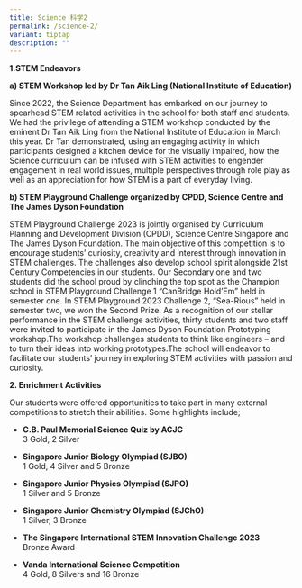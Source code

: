```yaml
---
title: Science 科学2
permalink: /science-2/
variant: tiptap
description: ""
---
```

<p><strong>1.STEM Endeavors</strong>
</p>
<p><strong>a) STEM Workshop led by Dr Tan Aik Ling (National Institute of Education)</strong>
</p>
<p>Since 2022, the Science Department has embarked on our journey to spearhead
STEM related activities in the school for both staff and students. We had
the privilege of attending a STEM workshop conducted by the eminent Dr
Tan Aik Ling from the National Institute of Education in March this year.
Dr Tan demonstrated, using an engaging activity in which participants designed
a kitchen device for the visually impaired, how the Science curriculum
can be infused with STEM activities to engender engagement in real world
issues, multiple perspectives through role play as well as an appreciation
for how STEM is a part of everyday living.</p>
<p><strong>b) STEM Playground Challenge organized by CPDD, Science Centre and The James Dyson Foundation</strong>
</p>
<p>STEM Playground Challenge 2023 is jointly organised by Curriculum Planning
and Development Division (CPDD), Science Centre Singapore and The James
Dyson Foundation. The main objective of this competition is to encourage
students’ curiosity, creativity and interest through innovation in STEM
challenges. The challenges also develop school spirit alongside 21st Century
Competencies in our students. Our Secondary one and two students did the
school proud by clinching the top spot as the Champion school in STEM Playground
Challenge 1 “CanBridge Hold’Em” held in semester one. In STEM Playground
2023 Challenge 2, “Sea-Rious” held in semester two, we won the Second Prize.
As a recognition of our stellar performance in the STEM challenge activities,
thirty students and two staff were invited to participate in the James
Dyson Foundation Prototyping workshop.The workshop challenges students
to think like engineers – and to turn their ideas into working prototypes.The
school will endeavor to facilitate our students’ journey in exploring STEM
activities with passion and curiosity.</p>
<p><strong>2. Enrichment Activities</strong>
</p>
<p>Our students were offered opportunities to take part in many external
competitions to stretch their abilities. Some highlights include;</p>
<ul data-tight="true" class="tight">
<li>
<p><strong>C.B. Paul Memorial Science Quiz by ACJC</strong>
<br>3 Gold, 2 Silver
<br>
</p>
</li>
<li>
<p><strong>Singapore Junior Biology Olympiad (SJBO)</strong>
<br>1 Gold, 4 Silver and 5 Bronze
<br>
</p>
</li>
<li>
<p><strong>Singapore Junior Physics Olympiad (SJPO)</strong>
<br>1 Silver and 5 Bronze
<br>
</p>
</li>
<li>
<p><strong>Singapore Junior Chemistry Olympiad (SJChO)</strong>
<br>1 Silver, 3 Bronze
<br>
</p>
</li>
<li>
<p><strong>The Singapore International STEM Innovation Challenge 2023</strong>
<br>Bronze Award
<br>
</p>
</li>
<li>
<p><strong>Vanda International Science Competition</strong>
<br>4 Gold, 8 Silvers and 16 Bronze</p>
</li>
</ul>
<p></p>